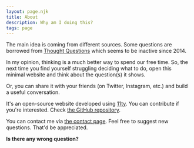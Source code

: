 ```yaml
---
layout: page.njk
title: About
description: Why am I doing this?
tags: page
---
```


  <p>The main idea is coming from different sources.
  Some questions are borrowed from 
  <a href="https://thoughtquestions.com" target="_blank">Thought Questions</a>
  which seems to be inactive since 2014.
</p>
<p>
  In my opinion, thinking is a much better way to spend our free time.
  So, the next time you find yourself struggling deciding what to do,
  open this minimal website and think about the question(s) it shows.
</p>
<p>
  Or, you can share it with your friends (on Twitter, Instagram, etc.) and build a useful conversation.
</p>
<p>It's an open-source website developed using <a href="https://www.11ty.dev/" target="_blank">11ty</a>. You can contribute if you're interested.
Check <a href="https://github.com/mrmowji/questhink" target="_blank">the GitHub repository</a>.</p>
<p>
  You can contact me via
  <a href="/contact">the contact page</a>.
  Feel free to suggest new questions. That'd be appreciated.
</p>
<p><strong>Is there any wrong question?</strong></p>